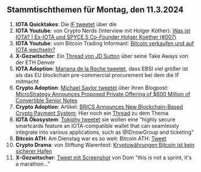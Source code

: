 ## Stammtischthemen für Montag, den 11.3.2024

1. **IOTA Quicktakes**: Die [IF tweetet](https://x.com/iota/status/1764591662137831894?s=20) über die []()
2. **IOTA Youtube**: von Crypto Nerds (Interview mit Holger Köther): [Was ist IOTA? | Ex-IOTA und SPYCE.5 Co-Founder Holger Koether (#007)](https://www.youtube.com/watch?v=Q14moOmDVu0)
3. **IOTA Youtube**: vom Bitcoin Trading Informant: [Bitcoin verkaufen und auf IOTA wechseln?](https://www.youtube.com/watch?v=-vOEYAQGKrE&t=385s)
4. **X-Gezwitscher**: Ein [Thread von JD Sutton](https://x.com/Deep_Sea_Iotan/status/1764756871007605096?s=20) über seine Take Aways von der ETH Denver
5. **IOTA Adoption**: [Mariana de la Roche tweetet](https://x.com/Marianadlrw/status/1764775361055723936?s=20), dass EBSI viel größer ist als das EU blockchain pre-commercial procurement bei dem die IF mitmacht
6. **Crypto Adoption**: [Michael Saylor tweetet](https://x.com/saylor/status/1764758591985058146?s=20) über ihren Blogpost: [MicroStrategy Announces Proposed Private Offering of $600 Million of Convertible Senior Notes](https://www.microstrategy.com/press/microstrategy-announces-proposed-private-offering-of-600-million-of-convertible-senior-notes_03-04-2024)
7. **Crypto Adoption**: Artikel: [BRICS Announces New Blockchain-Based Crypto Payment System](https://watcher.guru/news/brics-announces-new-blockchain-based-crypto-payment-system); Hier noch ein [Thread](https://x.com/CryptoKingKeyur/status/1764925763113853383?s=20) zu dem Thema
8. **IOTA Ökosystem**: [Tokiphy tweetet](https://x.com/tokiphy/status/1764938913997549787?s=20) sie wollen eine "highly secure smartcards feature an IOTA-compatible wallet that can seamlessly integrate into various applications, such as @IDnowGroup and ticketing"
9. **Bitcoin ATH**: Am Dienstag war es so weit: Bitcoin ATH: [Tweet](https://x.com/BitcoinMagazine/status/1765030286704722180?s=20)
10. **Crypto Drama**: von Stiftung Warentest: [Kryptowährungen Bitcoin ist kein sicherer Hafen](https://www.test.de/Kryptowaehrungen-Bitcoin-ist-kein-sicherer-Hafen-5963028-0/)
11. **X-Gezwitscher**: [Tweet mit Screenshot](https://x.com/TangleverseWeb/status/1667436846496768002?s=20) von Dom "this is not a sprint, it's a marathon..."
